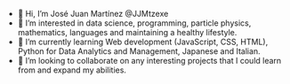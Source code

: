 - 👋 Hi, I’m José Juan Martínez @JJMtzexe
- 👀 I’m interested in data science, programming, particle physics, mathematics, languages and maintaining a healthy lifestyle.
- 🌱 I’m currently learning Web development (JavaScript, CSS, HTML), Python for Data Analytics and Management, Japanese and Italian.
- 💞️ I’m looking to collaborate on any interesting projects that I could learn from and expand my abilities.

<!---
JJMtzexe/JJMtzexe is a ✨ special ✨ repository because its `README.md` (this file) appears on your GitHub profile.
You can click the Preview link to take a look at your changes.
--->

